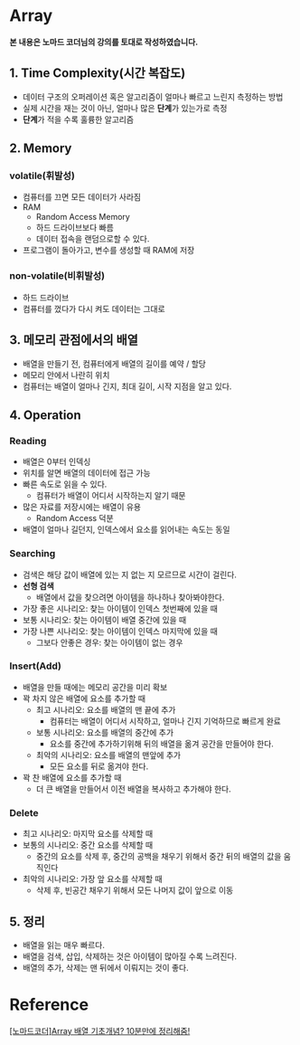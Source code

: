 

# Array

**본 내용은 노마드 코더님의 강의를 토대로 작성하였습니다.**



## 1. Time Complexity(시간 복잡도)

* 데이터 구조의 오퍼레이션 혹은 알고리즘이 얼마나 빠르고 느린지 측정하는 방법
* 실제 시간을 재는 것이 아닌, 얼마나 많은 **단계**가 있는가로 측정
* **단계**가 적을 수록 훌륭한 알고리즘



## 2. Memory

### volatile(휘발성)

* 컴퓨터를 끄면 모든 데이터가 사라짐
* RAM
  * Random Access Memory
  * 하드 드라이브보다 빠름
  * 데이터 접속을 랜덤으로할 수 있다.
* 프로그램이 돌아가고, 변수를 생성할 때 RAM에 저장



### non-volatile(비휘발성)

* 하드 드라이브
* 컴퓨터를 껐다가 다시 켜도 데이터는 그대로



## 3. 메모리 관점에서의 배열

* 배열을 만들기 전, 컴퓨터에게 배열의 길이를 예약 / 할당
* 메모리 안에서 나란히 위치
* 컴퓨터는 배열이 얼마나 긴지, 최대 길이, 시작 지점을 알고 있다.



## 4. Operation



### Reading

* 배열은 0부터 인덱싱
* 위치를 알면 배열의 데이터에 접근 가능
* 빠른 속도로 읽을 수 있다.
  * 컴퓨터가 배열이 어디서 시작하는지 알기 때문
* 많은 자료를 저장시에는 배열이 유용
  * Random Access 덕분
* 배열이 얼마나 길던지, 인덱스에서 요소를 읽어내는 속도는 동일



### Searching

* 검색은 해당 값이 배열에 있는 지 없는 지 모르므로 시간이 걸린다.
* **선형 검색**
  * 배열에서 값을 찾으려면 아이템을 하나하나 찾아봐야한다.
* 가장 좋은 시나리오: 찾는 아이템이 인덱스 첫번째에 있을 때
* 보통 시나리오: 찾는 아이템이 배열 중간에 있을 때
* 가장 나쁜 시나리오: 찾는 아이템이 인덱스 마지막에 있을 때
  * 그보다 안좋은 경우: 찾는 아이템이 없는 경우



### Insert(Add)

* 배열을 만들 때에는 메모리 공간을 미리 확보
* 꽉 차지 않은 배열에 요소를 추가할 때
  * 최고 시나리오: 요소를 배열의 맨 끝에 추가
    * 컴퓨터는 배열이 어디서 시작하고, 얼마나 긴지 기억하므로 빠르게 완료
  * 보통 시나리오: 요소를 배열의 중간에 추가
    * 요소를 중간에 추가하기위해 뒤의 배열을 옮겨 공간을 만들어야 한다.
  * 최악의 시나리오: 요소를 배열의 맨앞에 추가
    * 모든 요소를 뒤로 옮겨야 한다.
* 꽉 찬 배열에 요소를 추가할 때
  * 더 큰 배열을 만들어서 이전 배열을 복사하고 추가해야 한다.



### Delete

* 최고 시나리오: 마지막 요소를 삭제할 때
* 보통의 시나리오: 중간 요소를 삭제할 때
  * 중간의 요소를 삭제 후, 중간의 공백을 채우기 위해서 중간 뒤의 배열의 값을 움직인다
* 최악의 시나리오: 가장 앞 요소를 삭제할 때
  * 삭제 후, 빈공간 채우기 위해서 모든 나머지 값이 앞으로 이동



## 5. 정리

* 배열을 읽는 매우 빠르다.
* 배열을 검색, 삽입, 삭제하는 것은 아이템이 많아질 수록 느려진다.
* 배열의 추가, 삭제는 맨 뒤에서 이뤄지는 것이 좋다.

# Reference

[[노마드코더]Array 배열 기초개념? 10분만에 정리해줌!](https://www.youtube.com/watch?v=NFETSCJON2M&list=PL7jH19IHhOLMdHvl3KBfFI70r9P0lkJwL&index=2)